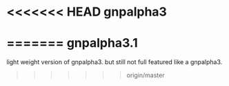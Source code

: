 <<<<<<< HEAD
gnpalpha3
=========
=======
gnpalpha3.1
===========

light weight version of gnpalpha3. but still not full featured like a gnpalpha3.
>>>>>>> origin/master
